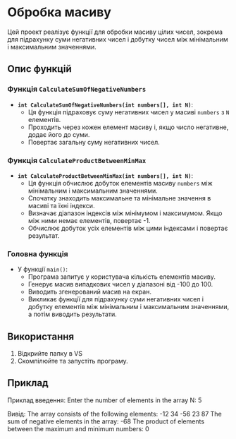 # Обробка масиву

Цей проект реалізує функції для обробки масиву цілих чисел, зокрема для підрахунку суми негативних чисел і добутку чисел між мінімальним і максимальним значеннями.

## Опис функцій

### Функція `CalculateSumOfNegativeNumbers`

- **`int CalculateSumOfNegativeNumbers(int numbers[], int N)`**:
  - Ця функція підраховує суму негативних чисел у масиві `numbers` з `N` елементів.
  - Проходить через кожен елемент масиву і, якщо число негативне, додає його до суми.
  - Повертає загальну суму негативних чисел.

### Функція `CalculateProductBetweenMinMax`

- **`int CalculateProductBetweenMinMax(int numbers[], int N)`**:
  - Ця функція обчислює добуток елементів масиву `numbers` між мінімальним і максимальним значеннями.
  - Спочатку знаходить максимальне та мінімальне значення в масиві та їхні індекси.
  - Визначає діапазон індексів між мінімумом і максимумом. Якщо між ними немає елементів, повертає -1.
  - Обчислює добуток усіх елементів між цими індексами і повертає результат.

### Головна функція

- У функції `main()`:
  - Програма запитує у користувача кількість елементів масиву.
  - Генерує масив випадкових чисел у діапазоні від -100 до 100.
  - Виводить згенерований масив на екран.
  - Викликає функції для підрахунку суми негативних чисел і добутку елементів між мінімальним і максимальним значеннями, а потім виводить результати.

## Використання

1. Відкрийте папку в VS
2. Скомпілюйте та запустіть програму.

## Приклад

Приклад введення:
Enter the number of elements in the array N: 5

Вивід:
The array consists of the following elements: -12 34 -56 23 87
The sum of negative elements in the array: -68
The product of elements between the maximum and minimum numbers: 0

